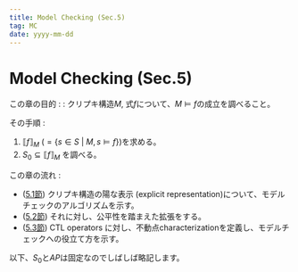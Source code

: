 ```yaml
---
title: Model Checking (Sec.5)
tag: MC
date: yyyy-mm-dd
---
```

# Model Checking (Sec.5)
この章の目的 :
: クリプキ構造$M$, 式$f$について、$M \vDash f$の成立を調べること。

その手順 :
1. ${\llbracket f \rrbracket}_M \ (= \{s \in S\ | \ M,s \vDash f\})$を求める。
2. $S_0 \subseteq {\llbracket f \rrbracket}_M$ を調べる。

この章の流れ :
- ([5.1節](./mc5.1.html)) クリプキ構造の陽な表示 (explicit representation)について、モデルチェックのアルゴリズムを示す。
- ([5.2節](./mc5.2.html)) それに対し、公平性を踏まえた拡張をする。
- ([5.3節](./mc5.3.html)) CTL operators に対し、不動点characterizationを定義し、モデルチェックへの役立て方を示す。

<note>以下、$S_0$と$AP$は固定なのでしばしば略記します。</note>
